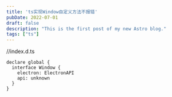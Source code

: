 ```yaml
---
title: 'ts实现Window自定义方法不报错'
pubDate: 2022-07-01
draft: false
description: "This is the first post of my new Astro blog."
tags: ["ts"]
---
```


//index.d.ts
```
declare global {
  interface Window {
    electron: ElectronAPI
    api: unknown
  }
}
```